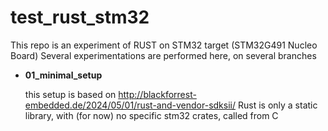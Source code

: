 # test_rust_stm32

This repo is an experiment of RUST on STM32 target (STM32G491 Nucleo Board)
Several experimentations are performed here, on several branches

* **01_minimal_setup**

  this setup is based on http://blackforrest-embedded.de/2024/05/01/rust-and-vendor-sdksii/
  Rust is only a static library, with (for now) no specific stm32 crates, called from C

  

